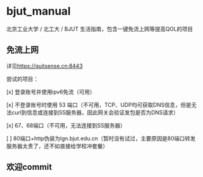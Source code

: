 # bjut_manual

北京工业大学 / 北工大 / BJUT 生活指南，包含一键免流上网等提高QOL的项目

## 免流上网

详见<a href="https://quitsense.cn:8443">https://quitsense.cn:8443</a>

尝试的项目：

[x] 登录账号并使用ipv6免流（可用）

[x] 不登录账号时使用 53 端口（不可用，TCP、UDP均可获取DNS信息，但是无法curl到信息或连接到SS服务器，因此网关会验证发包是否为DNS请求）

[x] 67、68端口（不可用，无法连接到SS服务器）

[ ] 80端口+http伪装为lgn.bjut.edu.cn（暂时没有试过，主要原因是80端口转发服务器太贵了，还不如直接给学校冲套餐）

## 欢迎commit
